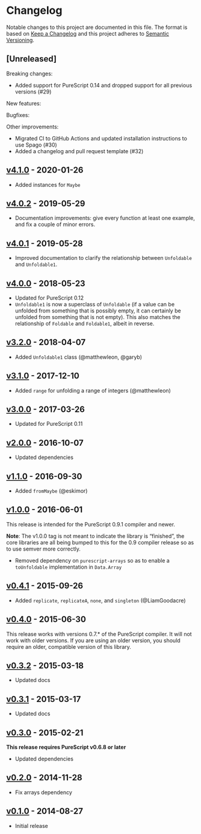 # Changelog

Notable changes to this project are documented in this file. The format is based on [Keep a Changelog](https://keepachangelog.com/en/1.0.0/) and this project adheres to [Semantic Versioning](https://semver.org/spec/v2.0.0.html).

## [Unreleased]

Breaking changes:
- Added support for PureScript 0.14 and dropped support for all previous versions (#29)

New features:

Bugfixes:

Other improvements:
- Migrated CI to GitHub Actions and updated installation instructions to use Spago (#30)
- Added a changelog and pull request template (#32)

## [v4.1.0](https://github.com/purescript/purescript-unfoldable/releases/tag/v4.1.0) - 2020-01-26

- Added instances for `Maybe`

## [v4.0.2](https://github.com/purescript/purescript-unfoldable/releases/tag/v4.0.2) - 2019-05-29

- Documentation improvements: give every function at least one example, and fix a couple of minor errors.

## [v4.0.1](https://github.com/purescript/purescript-unfoldable/releases/tag/v4.0.1) - 2019-05-28

- Improved documentation to clarify the relationship between `Unfoldable` and `Unfoldable1`.

## [v4.0.0](https://github.com/purescript/purescript-unfoldable/releases/tag/v4.0.0) - 2018-05-23

- Updated for PureScript 0.12
- `Unfoldable1` is now a superclass of `Unfoldable` (if a value can be unfolded from something that is possibly empty, it can certainly be unfolded from something that is not empty). This also matches the relationship of `Foldable` and `Foldable1`, albeit in reverse.

## [v3.2.0](https://github.com/purescript/purescript-unfoldable/releases/tag/v3.2.0) - 2018-04-07

- Added `Unfoldable1` class (@matthewleon, @garyb)

## [v3.1.0](https://github.com/purescript/purescript-unfoldable/releases/tag/v3.1.0) - 2017-12-10

- Added `range` for unfolding a range of integers (@matthewleon)

## [v3.0.0](https://github.com/purescript/purescript-unfoldable/releases/tag/v3.0.0) - 2017-03-26

- Updated for PureScript 0.11

## [v2.0.0](https://github.com/purescript/purescript-unfoldable/releases/tag/v2.0.0) - 2016-10-07

- Updated dependencies

## [v1.1.0](https://github.com/purescript/purescript-unfoldable/releases/tag/v1.1.0) - 2016-09-30

- Added `fromMaybe` (@eskimor)

## [v1.0.0](https://github.com/purescript/purescript-unfoldable/releases/tag/v1.0.0) - 2016-06-01

This release is intended for the PureScript 0.9.1 compiler and newer.

**Note**: The v1.0.0 tag is not meant to indicate the library is “finished”, the core libraries are all being bumped to this for the 0.9 compiler release so as to use semver more correctly.

- Removed dependency on `purescript-arrays` so as to enable a `toUnfoldable` implementation in `Data.Array`

## [v0.4.1](https://github.com/purescript/purescript-unfoldable/releases/tag/v0.4.1) - 2015-09-26

- Added `replicate`, `replicateA`, `none`, and `singleton` (@LiamGoodacre)

## [v0.4.0](https://github.com/purescript/purescript-unfoldable/releases/tag/v0.4.0) - 2015-06-30

This release works with versions 0.7.\* of the PureScript compiler. It will not work with older versions. If you are using an older version, you should require an older, compatible version of this library.

## [v0.3.2](https://github.com/purescript/purescript-unfoldable/releases/tag/v0.3.2) - 2015-03-18

- Updated docs

## [v0.3.1](https://github.com/purescript/purescript-unfoldable/releases/tag/v0.3.1) - 2015-03-17

- Updated docs

## [v0.3.0](https://github.com/purescript/purescript-unfoldable/releases/tag/v0.3.0) - 2015-02-21

**This release requires PureScript v0.6.8 or later**
- Updated dependencies

## [v0.2.0](https://github.com/purescript/purescript-unfoldable/releases/tag/v0.2.0) - 2014-11-28

- Fix arrays dependency

## [v0.1.0](https://github.com/purescript/purescript-unfoldable/releases/tag/v0.1.0) - 2014-08-27

- Initial release
